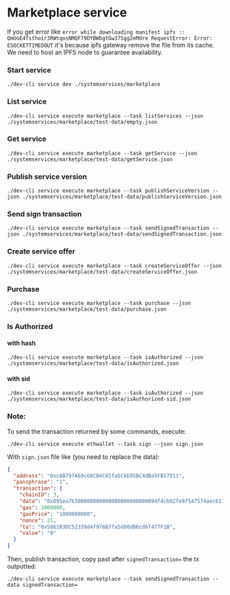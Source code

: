 # Marketplace service

If you get error like `error while downloading manifest ipfs :: QmUoE4fsthoirJRWtqosNMQF79DYBWbgtGw37Sgg2eMdre RequestError: Error: ESOCKETTIMEDOUT` it's because ipfs gateway remove the file from its cache. We need to host an IPFS node to guarantee availability.

### Start service

```
./dev-cli service dev ./systemservices/marketplace
```

### List service

```
./dev-cli service execute marketplace --task listServices --json ./systemservices/marketplace/test-data/empty.json
```

### Get service

```
./dev-cli service execute marketplace --task getService --json ./systemservices/marketplace/test-data/getService.json
```

### Publish service version

```
./dev-cli service execute marketplace --task publishServiceVersion --json ./systemservices/marketplace/test-data/publishServiceVersion.json
```

### Send sign transaction

```
./dev-cli service execute marketplace --task sendSignedTransaction --json ./systemservices/marketplace/test-data/sendSignedTransaction.json
```

### Create service offer

```
./dev-cli service execute marketplace --task createServiceOffer --json ./systemservices/marketplace/test-data/createServiceOffer.json
```

### Purchase

```
./dev-cli service execute marketplace --task purchase --json ./systemservices/marketplace/test-data/purchase.json
```

### Is Authorized

#### with hash
```
./dev-cli service execute marketplace --task isAuthorized --json ./systemservices/marketplace/test-data/isAuthorized.json
```

#### with sid
```
./dev-cli service execute marketplace --task isAuthorized --json ./systemservices/marketplace/test-data/isAuthorized-sid.json
```


### Note:

To send the transaction returned by some commands, execute:

```
./dev-cli service execute ethwallet --task sign --json sign.json
```

With `sign.json` file like (you need to replace the data):
```json
{
  "address": "0xcAB79fA69c68CB4C65fa5C6E05BC4dBa5FB57D11",
  "passphrase": "1",
  "transaction": {
    "chainID": 3,
    "data": "0x095ea7b300000000000000000000000094f4cb92fe9f547574aec617b1594b13abd47ad300000000000000000000000000000000000000000000003635c9adc5dea00000",
    "gas": 1000000,
    "gasPrice": "1000000000",
    "nonce": 21,
    "to": "0x5861B3DC52339d4f976B7fa5d80dB6cd6f477F1B",
    "value": "0"
  }
}
```

Then, publish transaction, copy past after `signedTransaction=` the tx outputted:

```
./dev-cli service execute marketplace --task sendSignedTransaction --data signedTransaction=
```
